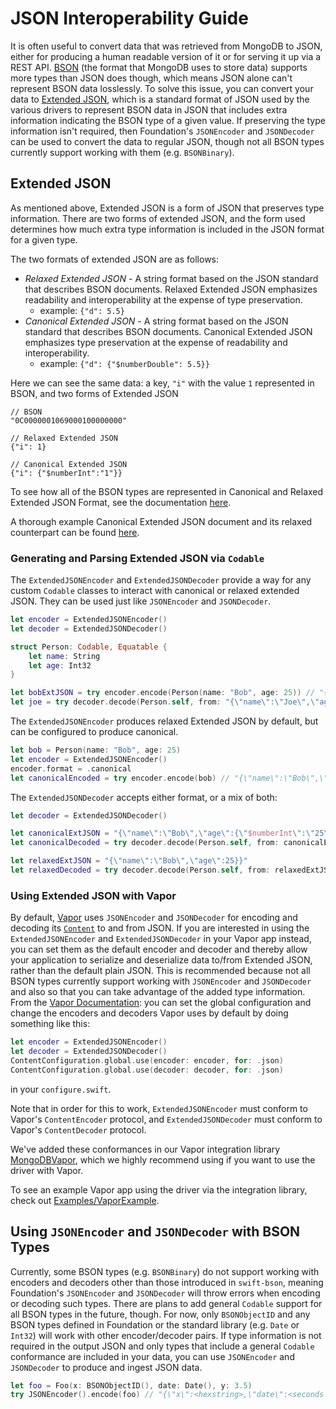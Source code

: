 # JSON Interoperability Guide
It is often useful to convert data that was retrieved from MongoDB to JSON, either for producing a human readable 
version of it or for serving it up via a REST API. [BSON](bsonspec.org) (the format that MongoDB uses to store data) 
supports more types than JSON does though, which means JSON alone can't represent BSON data losslessly. To solve this issue, you can convert your data to [Extended JSON](https://docs.mongodb.com/manual/reference/mongodb-extended-json/), 
which is a standard format of JSON used by the various drivers to represent BSON data in JSON that includes extra 
information indicating the BSON type of a given value. If preserving the type information isn't required, 
then Foundation's `JSONEncoder` and `JSONDecoder` can be used to convert the data to regular JSON, though not all 
BSON types currently support working with them (e.g. `BSONBinary`).

## Extended JSON

As mentioned above, Extended JSON is a form of JSON that preserves type information. There are two forms of extended JSON, and the form used determines how much extra type information is included in the JSON format for a given type.

The two formats of extended JSON are as follows:
- _Relaxed Extended JSON_ - A string format based on the JSON standard that describes BSON documents. 
Relaxed Extended JSON emphasizes readability and interoperability at the expense of type preservation.
   -  example: `{"d": 5.5}`
- _Canonical Extended JSON_ - A string format based on the JSON standard that describes BSON documents. 
Canonical Extended JSON emphasizes type preservation at the expense of readability and interoperability.
    - example: `{"d": {"$numberDouble": 5.5}}`


Here we can see the same data: a key, `"i"` with the value `1` represented in BSON, and two forms of Extended JSON
```
// BSON
"0C0000001069000100000000"

// Relaxed Extended JSON
{"i": 1}

// Canonical Extended JSON
{"i": {"$numberInt":"1"}}
```
To see how all of the BSON types are represented in Canonical and Relaxed Extended JSON Format, see the documentation
[here](https://docs.mongodb.com/manual/reference/mongodb-extended-json/#bson-data-types-and-associated-representations). 

A thorough example Canonical Extended JSON document and its relaxed counterpart can be found 
[here](https://github.com/mongodb/specifications/blob/master/source/extended-json.rst#canonical-extended-json-example).

### Generating and Parsing Extended JSON via `Codable`
The `ExtendedJSONEncoder` and `ExtendedJSONDecoder` provide a way for any custom `Codable` classes to interact with 
canonical or relaxed extended JSON. They can be used just like `JSONEncoder` and `JSONDecoder`.
```swift
let encoder = ExtendedJSONEncoder()
let decoder = ExtendedJSONDecoder()

struct Person: Codable, Equatable {
    let name: String
    let age: Int32
}

let bobExtJSON = try encoder.encode(Person(name: "Bob", age: 25)) // "{\"name\":\"Bob\",\"age\":25}}"
let joe = try decoder.decode(Person.self, from: "{\"name\":\"Joe\",\"age\":34}}".data(using: .utf8)!)
```

The `ExtendedJSONEncoder` produces relaxed Extended JSON by default, but can be configured to produce canonical.
```swift
let bob = Person(name: "Bob", age: 25)
let encoder = ExtendedJSONEncoder()
encoder.format = .canonical
let canonicalEncoded = try encoder.encode(bob) // "{\"name\":\"Bob\",\"age\":{\"$numberInt\":\"25\"}}"
```
The `ExtendedJSONDecoder` accepts either format, or a mix of both:
```swift
let decoder = ExtendedJSONDecoder()

let canonicalExtJSON = "{\"name\":\"Bob\",\"age\":{\"$numberInt\":\"25\"}}"
let canonicalDecoded = try decoder.decode(Person.self, from: canonicalExtJSON.data(using: .utf8)!) // bob

let relaxedExtJSON = "{\"name\":\"Bob\",\"age\":25}}"
let relaxedDecoded = try decoder.decode(Person.self, from: relaxedExtJSON.data(using: .utf8)!) // bob
```

### Using Extended JSON with Vapor
By default, [Vapor](https://docs.vapor.codes/4.0/) uses `JSONEncoder` and `JSONDecoder` for encoding and decoding its [`Content`](https://docs.vapor.codes/4.0/content/) to and from JSON.
If you are interested in using the `ExtendedJSONEncoder` and `ExtendedJSONDecoder` in your 
Vapor app instead, you can set them as the default encoder and decoder and thereby allow your 
application to serialize and deserialize data to/from Extended JSON, rather than the default plain JSON. 
This is recommended because not all BSON types currently support working with `JSONEncoder` and `JSONDecoder` and 
also so that you can take advantage of the added type information.
From the [Vapor Documentation](https://docs.vapor.codes/4.0/content/#override-defaults): 
you can set the global configuration and change the encoders and decoders Vapor uses by default 
by doing something like this: 

```swift
let encoder = ExtendedJSONEncoder()
let decoder = ExtendedJSONDecoder()
ContentConfiguration.global.use(encoder: encoder, for: .json)
ContentConfiguration.global.use(decoder: decoder, for: .json)
```
 in your `configure.swift`.
 
Note that in order for this to work, `ExtendedJSONEncoder` must conform to Vapor's `ContentEncoder` protocol, and `ExtendedJSONDecoder` must conform to Vapor's `ContentDecoder` protocol.

We've added these conformances in our Vapor integration library [MongoDBVapor](https://github.com/mongodb/mongodb-vapor), which we highly recommend using if you want to use the driver with Vapor.

To see an example Vapor app using the driver via the integration library, check out [Examples/VaporExample](https://github.com/mongodb/mongo-swift-driver/tree/main/Examples/VaporExample).
## Using `JSONEncoder` and `JSONDecoder` with BSON Types

Currently, some BSON types (e.g. `BSONBinary`) do not support working with encoders and decoders other than those introduced in `swift-bson`, meaning Foundation's `JSONEncoder` and `JSONDecoder` will throw errors when encoding or decoding such types. There are plans to add general `Codable` support for all BSON types in the future, though. For now, only `BSONObjectID` and any BSON types defined in Foundation or the standard library (e.g. `Date` or `Int32`) will work with other encoder/decoder pairs. If type information is not required in the output JSON and only types that include a general `Codable` conformance are included in your data, you can use `JSONEncoder` and `JSONDecoder` to produce and ingest JSON data.

``` swift
let foo = Foo(x: BSONObjectID(), date: Date(), y: 3.5)
try JSONEncoder().encode(foo) // "{\"x\":<hexstring>,\"date\":<seconds since reference date>,\"y\":3.5}"
```
